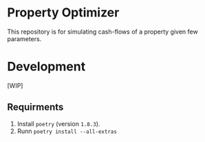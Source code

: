 # Property Optimizer
This repository is for simulating cash-flows of a property given few parameters.

# Development
[WIP]
## Requirments
1. Install `poetry` (version `1.8.3`).
2. Runn `poetry install --all-extras`